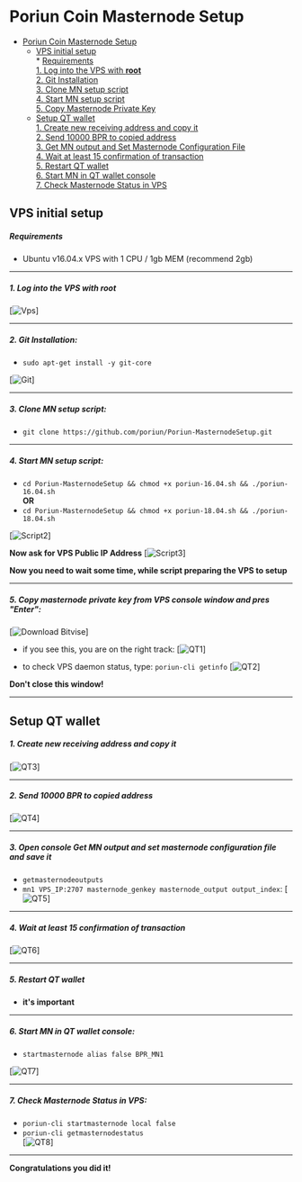 # Poriun Coin Masternode Setup  
- [Poriun Coin Masternode Setup](#poriun-coin-masternode-setup)  
  * [VPS initial setup](#vps-initial-setup)  
        * [Requirements](#requirements)   
         [1. Log into the VPS with **root**](#1-log-into-the-vps-with-root)  
         [2. Git Installation](#2-git-installation)  
         [3. Clone MN setup script](#3-clone-mn-setup-script)  
         [4. Start MN setup script](#4-start-mn-setup-script)  
         [5. Copy Masternode Private Key](#5-copy-masternode-private-key-from-vps-console-window-and-pres-enter)
  * [Setup QT wallet](#setup-qt-wallet)  
         [1. Create new receiving address and copy it](#1-create-new-receiving-address-and-copy-it)  
	 [2. Send 10000 BPR to copied address](#2-send-10000-bpr-to-copied-address)  
	 [3. Get MN output and Set Masternode Configuration File](#3-open-console-get-mn-output-and-set-masternode-configuration-file-and-save-it)  
	 [4. Wait at least 15 confirmation of transaction](#4-wait-at-least-15-confirmation-of-transaction)  
         [5. Restart QT wallet](#5-restart-qt-wallet)  
         [6. Start MN in QT wallet console](#6-start-mn-in-qt-wallet-console)  
	 [7. Check Masternode Status in VPS](#7-check-masternode-status-in-vps)  

## VPS initial setup

##### Requirements
- Ubuntu v16.04.x VPS with 1 CPU / 1gb MEM (recommend 2gb) 

***
##### 1. Log into the VPS with **root**  
[![Vps](https://raw.githubusercontent.com/poriun/Poriun-MasternodeSetup/master/assets/1.png)]
***
##### 2. Git Installation:  
- ```sudo apt-get install -y git-core```  

[![Git](https://raw.githubusercontent.com/poriun/Poriun-MasternodeSetup/master/assets/2.png)]
***
##### 3. Clone MN setup script: 
- ```git clone https://github.com/poriun/Poriun-MasternodeSetup.git```  

***
##### 4. Start MN setup script: 
- ```cd Poriun-MasternodeSetup && chmod +x poriun-16.04.sh && ./poriun-16.04.sh```  
**OR**  
- ```cd Poriun-MasternodeSetup && chmod +x poriun-18.04.sh && ./poriun-18.04.sh```   

[![Script2](https://raw.githubusercontent.com/poriun/Poriun-MasternodeSetup/master/assets/4.png)]  

**Now ask for VPS Public IP Address** 
[![Script3](https://raw.githubusercontent.com/poriun/Poriun-MasternodeSetup/master/assets/5.png)]

**Now you need to wait some time, while script preparing the VPS to setup**  
***
##### 5. Copy masternode private key from VPS console window and pres "Enter":
[![Download Bitvise](https://raw.githubusercontent.com/poriun/Poriun-MasternodeSetup/master/assets/6.png)] 

- if you see this, you are on the right track:
[![QT1](https://raw.githubusercontent.com/poriun/Poriun-MasternodeSetup/master/assets/7.png)]

- to check VPS daemon status, type: ```poriun-cli getinfo```
[![QT2](https://raw.githubusercontent.com/poriun/Poriun-MasternodeSetup/master/assets/8.png)]

**Don't close this window!** 
***		

## Setup QT wallet
##### 1. Create new receiving address and copy it
[![QT3](https://raw.githubusercontent.com/poriun/Poriun-MasternodeSetup/master/assets/9.png)] 

***
##### 2. Send 10000 BPR to copied address
[![QT4](https://raw.githubusercontent.com/poriun/Poriun-MasternodeSetup/master/assets/10.png)]
***
##### 3. Open console Get MN output and set masternode configuration file and save it
- ```getmasternodeoutputs```
- ```mn1 VPS_IP:2707 masternode_genkey masternode_output output_index```:
[![QT5](https://raw.githubusercontent.com/poriun/Poriun-MasternodeSetup/master/assets/11.png)]
***
##### 4. Wait at least 15 confirmation of transaction
[![QT6](https://raw.githubusercontent.com/poriun/Poriun-MasternodeSetup/master/assets/12.png)]
***
##### 5. Restart QT wallet  
- **it's important**
***
##### 6. Start MN in QT wallet console:
- ```startmasternode alias false BPR_MN1```

[![QT7](https://raw.githubusercontent.com/poriun/Poriun-MasternodeSetup/master/assets/13.png)]
***
##### 7. Check Masternode Status in VPS:
- ```poriun-cli startmasternode local false``` 
- ```poriun-cli getmasternodestatus```  
[![QT8](https://raw.githubusercontent.com/poriun/Poriun-MasternodeSetup/master/assets/14.png)]  
***
**Сongratulations you did it!**


